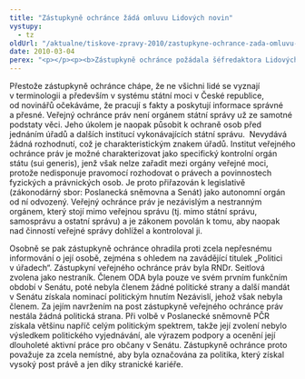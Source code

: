 ```yaml
---
title: "Zástupkyně ochránce žádá omluvu Lidových novin"
vystupy:
  - tz
oldUrl: "/aktualne/tiskove-zpravy-2010/zastupkyne-ochrance-zada-omluvu-lidovych-novin"
date: 2010-03-04
perex: "<p></p><p><b>Zástupkyně ochránce požádala šéfredaktora Lidových novin o omluvu a opravu nepravdivé informace zveřejněné 3. 3. 2010 v článku „Státní správa v područí politiků“. </b><p>Přestože zástupkyně ochránce s autorem článku hovořila a detailně mu vysvětlila postavení veřejného ochránce práv, zejména skutečnost, že ochránce není orgánem státní správy, tedy úřadem, v článku je ochránce postaven na roveň úřadů. Zástupkyně ochránce sama pak byla článkem fakticky označena za vysokého úředníka.</p>"
---
```


<!-- imported from the old website -->

<p>Přestože zástupkyně ochránce chápe, že ne všichni lidé se vyznají v terminologii a především v systému státní moci v České republice, od novinářů očekáváme, že pracují s fakty a poskytují informace správné a přesné. Veřejný ochránce práv není orgánem státní správy už ze samotné podstaty věci. Jeho úkolem je naopak působit k ochraně osob před jednáním úřadů a dalších institucí vykonávajících státní správu.  Nevydává žádná rozhodnutí, což je charakteristickým znakem úřadů. Institut veřejného ochránce práv je možné charakterizovat jako specifický kontrolní orgán státu (sui generis), jenž však nelze zařadit mezi orgány veřejné moci, protože nedisponuje pravomocí rozhodovat o právech a povinnostech fyzických a právnických osob. Je proto přiřazován k legislativě (zákonodárný sbor: Poslanecká sněmovna a Senát) jako autonomní orgán od ní odvozený. Veřejný ochránce práv je nezávislým a nestranným orgánem, který stojí mimo veřejnou správu (tj. mimo státní správu, samosprávu a ostatní správu) a je zákonem povolán k tomu, aby naopak nad činností veřejné správy dohlížel a kontroloval ji. </p><p>Osobně se pak zástupkyně ochránce ohradila proti zcela nepřesnému informování o její osobě, zejména s ohledem na zavádějící titulek „Politici v úřadech“. Zástupkyní veřejného ochránce práv byla RNDr. Seitlová zvolena jako nestraník. Členem ODA byla pouze ve svém prvním funkčním období v Senátu, poté nebyla členem žádné politické strany a další mandát v Senátu získala nominací politickým hnutím Nezávislí, jehož však nebyla členem. Za jejím navržením na post zástupkyně veřejného ochránce práv nestála žádná politická strana. Při volbě v Poslanecké sněmovně PČR získala většinu napříč celým politickým spektrem, takže její zvolení nebylo výsledkem politického vyjednávání, ale výrazem podpory a ocenění její dlouholeté aktivní práce pro občany v Senátu. Zástupkyně ochránce proto považuje za zcela nemístné, aby byla označována za politika, který získal vysoký post právě a jen díky stranické kariéře.</p></p>
